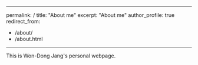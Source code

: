 <link rel="shortcut icon" type="image/x-icon" href="images/favicon.ico">


---
permalink: /
title: "About me"
excerpt: "About me"
author_profile: true
redirect_from: 
  - /about/
  - /about.html
---

This is Won-Dong Jang's personal webpage.
